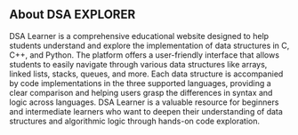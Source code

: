 ## About DSA EXPLORER
DSA Learner is a comprehensive educational website designed to help students understand and explore the implementation of data structures in C, C++, and Python. The platform offers a user-friendly interface that allows students to easily navigate through various data structures like arrays, linked lists, stacks, queues, and more. Each data structure is accompanied by code implementations in the three supported languages, providing a clear comparison and helping users grasp the differences in syntax and logic across languages. DSA Learner is a valuable resource for beginners and intermediate learners who want to deepen their understanding of data structures and algorithmic logic through hands-on code exploration.

